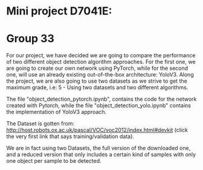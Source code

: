  # Mini project D7041E: 

# Group 33

For our project, we have decided we are going to compare the performance of two different object detection algorithm approaches. For the first one, we are going to create our own network using PyTorch, while for the second one, will use an already existing out-of-the-box architecture: YoloV3. Along the project, we are also going to use two datasets as we strive to get the maximum grade, i.e: 5 - Using two datasets and two different algorithms.

The file "object_detection_pytorch.ipynb", contains the code for the network created with Pytorch, while the file "object_detection_yolo.ipynb" contains the implementation of YoloV3 approach.

The Dataset is gotten from: http://host.robots.ox.ac.uk/pascal/VOC/voc2012/index.html#devkit (click the very first link that says training/validation data).

We are in fact using two Datasets, the full version of the downloaded one, and a reduced version that only includes a certain kind of samples with only one object per sample to be detected.

